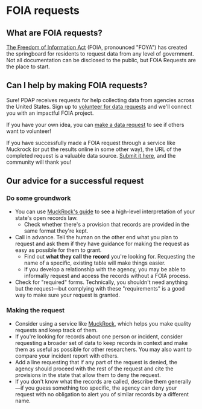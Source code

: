 # FOIA requests

## What are FOIA requests?

[The Freedom of Information Act](https://en.wikipedia.org/wiki/Freedom\_of\_Information\_Act\_\(United\_States\)) (FOIA, pronounced "FOYA") has created the springboard for residents to request data from any level of government. Not all documentation can be disclosed to the public, but FOIA Requests are the place to start.

## Can I help by making FOIA requests?

Sure! PDAP receives requests for help collecting data from agencies across the United States. Sign up to [volunteer for data requests](../activities/contribute/volunteer-for-data-requests.md) and we'll connect you with an impactful FOIA project.

If you have your own idea, you can [make a data request](https://airtable.com/app473MWXVJVaD7Es/shrbFfWk6fjzGnNsk) to see if others want to volunteer!

If you have successfully made a FOIA request through a service like Muckrock (or put the results online in some other way), the URL of the completed request is a valuable data source. [Submit it here](../activities/contribute/submit-data-sources.md#submit-data-youve-collected), and the community will thank you!

## Our advice for a successful request

### Do some groundwork

* You can use [MuckRock's guide](https://www.muckrock.com/place/united-states-of-america/) to see a high-level interpretation of your state's open records law.
  * Check whether there's a provision that records are provided in the same format they're kept.
* Call in advance. Tell the human on the other end what you plan to request and ask them if they have guidance for making the request as easy as possible for them to grant.
  * Find out **what they call the record** you're looking for. Requesting the name of a specific, existing table will make things easier.
  * If you develop a relationship with the agency, you may be able to informally request and access the records without a FOIA process.
* Check for "required" forms. Technically, you shouldn't need anything but the request—but complying with these "requirements" is a good way to make sure your request is granted.

### Making the request

* Consider using a service like [MuckRock](https://www.muckrock.com/), which helps you make quality requests and keep track of them.
* If you're looking for records about one person or incident, consider requesting a broader set of data to keep records in context and make them as useful as possible for other researchers. You may also  want to compare your incident report with others.
* Add a line requesting that if any part of the request is denied, the agency should proceed with the rest of the request and cite the provisions in the state that allow them to deny the request.
* If you don't know what the records are called, describe them generally—if you guess something too specific, the agency can deny your request with no obligation to alert you of similar records by a different name.
